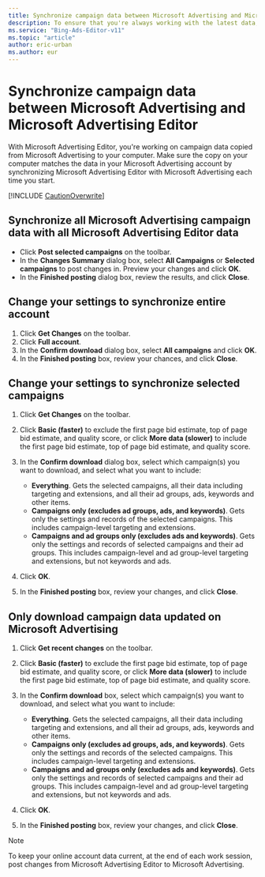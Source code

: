 ```yaml
---
title: Synchronize campaign data between Microsoft Advertising and Microsoft Advertising Editor
description: To ensure that you're always working with the latest data, begin each work session by getting changes from Microsoft Advertising to Microsoft Advertising Editor.
ms.service: "Bing-Ads-Editor-v11"
ms.topic: "article"
author: eric-urban
ms.author: eur
---
```


# Synchronize campaign data between Microsoft Advertising and Microsoft Advertising Editor

With Microsoft Advertising Editor, you're working on campaign data copied from Microsoft Advertising to your computer. Make sure the copy on your computer matches the data in your Microsoft Advertising account by synchronizing Microsoft Advertising Editor with Microsoft Advertising each time you start.

[!INCLUDE [CautionOverwrite](./includes/CautionOverwrite.md)]

## Synchronize all Microsoft Advertising campaign data with all Microsoft Advertising Editor data
- Click **Post selected campaigns** on the toolbar.
- In the **Changes Summary** dialog box, select **All Campaigns** or **Selected campaigns** to post changes in. Preview your changes and click **OK**.
- In the **Finished posting** dialog box, review the results, and click **Close**.

## Change your settings to synchronize entire account
1. Click **Get Changes** on the toolbar.
1. Click **Full account**.
1. In the **Confirm download** dialog box, select **All campaigns** and click **OK**.
1. In the **Finished posting** box, review your chances, and click **Close**.

## Change your settings to synchronize selected campaigns
1. Click **Get Changes** on the toolbar.
1. Click **Basic (faster)** to exclude the first page bid estimate, top of page bid estimate, and quality score, or click **More data (slower)** to include the first page bid estimate, top of page bid estimate, and quality score.
1. In the **Confirm download** dialog box, select which campaign(s) you want to download, and select what you want to include:
   - **Everything**. Gets the selected campaigns, all their data including targeting and extensions, and all their ad groups, ads, keywords and other items.
   - **Campaigns only (excludes ad groups, ads, and keywords)**. Gets only the settings and records of the selected campaigns. This includes campaign-level targeting and extensions.
   - **Campaigns and ad groups only (excludes ads and keywords)**. Gets only the settings and records of selected campaigns and their ad groups. This includes campaign-level and ad group-level targeting and extensions, but not keywords and ads.

1. Click **OK**.
1. In the **Finished posting** box, review your changes, and click **Close**.

## Only download campaign data updated on Microsoft Advertising
1. Click **Get recent changes** on the toolbar.
1. Click **Basic (faster)** to exclude the first page bid estimate, top of page bid estimate, and quality score, or click **More data (slower)** to include the first page bid estimate, top of page bid estimate, and quality score.
1. In the **Confirm download** box, select which campaign(s) you want to download, and select what you want to include:
   - **Everything**. Gets the selected campaigns, all their data including targeting and extensions, and all their ad groups, ads, keywords and other items.
   - **Campaigns only (excludes ad groups, ads, and keywords)**. Gets only the settings and records of the selected campaigns. This includes campaign-level targeting and extensions.
   - **Campaigns and ad groups only (excludes ads and keywords)**. Gets only the settings and records of selected campaigns and their ad groups. This includes campaign-level and ad group-level targeting and extensions, but not keywords and ads.

1. Click **OK**.
1. In the **Finished posting** box, review your changes, and click **Close**.

> [!NOTE]
> To keep your online account data current, at the end of each work session, post changes from Microsoft Advertising Editor to Microsoft Advertising.



